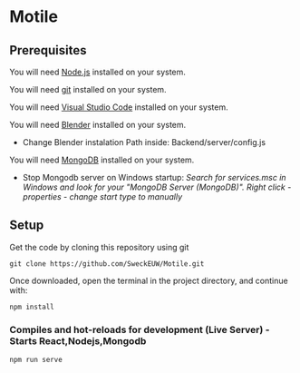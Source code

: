 
# Motile

## Prerequisites
You will need [Node.js](https://nodejs.org) installed on your system.

You will need [git](https://git-scm.com/downloads) installed on your system.

You will need [Visual Studio Code](https://code.visualstudio.com/Download) installed on your system.

You will need [Blender](https://www.blender.org/download/) installed on your system.
+ Change Blender instalation Path inside: Backend/server/config.js 

You will need [MongoDB](https://www.mongodb.com/try/download/community) installed on your system.
+ Stop Mongodb server on Windows startup:    *Search for services.msc in Windows and look for your "MongoDB Server (MongoDB)". Right click - properties - change start type to manually*


## Setup

Get the code by cloning this repository using git

```
git clone https://github.com/SweckEUW/Motile.git
```

Once downloaded, open the terminal in the project directory, and continue with:

```
npm install
```

### Compiles and hot-reloads for development (Live Server) - Starts React,Nodejs,Mongodb
```
npm run serve
```
